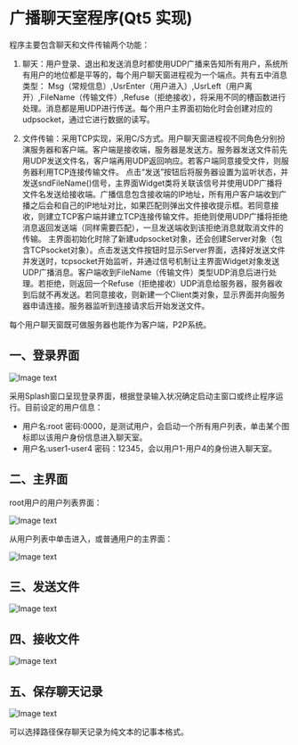 # 广播聊天室程序(Qt5 实现)

程序主要包含聊天和文件传输两个功能：

1. 聊天：用户登录、退出和发送消息时都使用UDP广播来告知所有用户，系统所有用户的地位都是平等的，每个用户聊天窗进程视为一个端点。共有五中消息类型： Msg（常规信息）,UsrEnter（用户进入）,UsrLeft（用户离开）,FileName（传输文件）,Refuse（拒绝接收），将采用不同的槽函数进行处理。消息都是用UDP进行传送。每个用户主界面初始化时会创建对应的udpsocket，通过它进行数据的读写。

2. 文件传输：采用TCP实现，采用C/S方式。用户聊天窗进程视不同角色分别扮演服务器和客户端。客户端是接收端，服务器是发送方。服务器发送文件前先用UDP发送文件名，客户端再用UDP返回响应。若客户端同意接受文件，则服务器利用TCP连接传输文件。
点击“发送”按钮后将服务器设置为监听状态，并发送sndFileName()信号，主界面Widget类将关联该信号并使用UDP广播将文件名发送给接收端。广播信息包含接收端的IP地址，所有用户客户端收到广播之后会和自己的IP地址对比，如果匹配则弹出文件接收提示框。若同意接收，则建立TCP客户端并建立TCP连接传输文件。拒绝则使用UDP广播将拒绝消息返回发送端（同样需要匹配），一旦发送端收到该拒绝消息就取消文件的传输。
主界面初始化时除了新建udpsocket对象，还会创建Server对象（包含TCPsocket对象）。点击发送文件按钮时显示Server界面，选择好发送文件并发送时，tcpsocket开始监听，并通过信号机制让主界面Widget对象发送UDP广播消息。客户端收到FileName（传输文件）类型UDP消息后进行处理。若拒绝，则返回一个Refuse（拒绝接收）UDP消息给服务器，服务器收到后就不再发送。若同意接收，则新建一个Client类对象，显示界面并向服务器申请连接。服务器监听到连接请求后开始发送文件。

每个用户聊天窗既可做服务器也能作为客户端，P2P系统。

## 一、登录界面

![Image text](https://raw.githubusercontent.com/Taurus-Chao/ChatRoom_Qt5/master/imgstorage/login.png)

采用Splash窗口呈现登录界面，根据登录输入状况确定启动主窗口或终止程序运行。目前设定的用户信息：
* 用户名:root 密码:0000，是测试用户，会启动一个所有用户列表，单击某个图标即以该用户身份信息进入聊天室。
* 用户名:user1-user4 密码：12345，会以用户1-用户4的身份进入聊天室。

## 二、主界面

root用户的用户列表界面：

![Image text](https://raw.githubusercontent.com/Taurus-Chao/ChatRoom_Qt5/master/imgstorage/rootWidget.png)

从用户列表中单击进入，或普通用户的主界面：

![Image text](https://raw.githubusercontent.com/Taurus-Chao/ChatRoom_Qt5/master/imgstorage/Widget.png)

## 三、发送文件

![Image text](https://raw.githubusercontent.com/Taurus-Chao/ChatRoom_Qt5/master/imgstorage/send.png)

## 四、接收文件

![Image text](https://raw.githubusercontent.com/Taurus-Chao/ChatRoom_Qt5/master/imgstorage/receive1.png)

## 五、保存聊天记录

![Image text](https://raw.githubusercontent.com/Taurus-Chao/ChatRoom_Qt5/master/imgstorage/Widget2.png)

可以选择路径保存聊天记录为纯文本的记事本格式。

